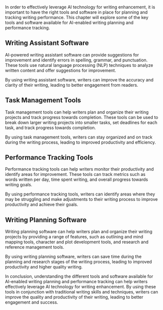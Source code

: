 
In order to effectively leverage AI technology for writing enhancement, it is important to have the right tools and software in place for planning and tracking writing performance. This chapter will explore some of the key tools and software available for AI-enabled writing planning and performance tracking.

Writing Assistant Software
--------------------------

AI-powered writing assistant software can provide suggestions for improvement and identify errors in spelling, grammar, and punctuation. These tools use natural language processing (NLP) techniques to analyze written content and offer suggestions for improvement.

By using writing assistant software, writers can improve the accuracy and clarity of their writing, leading to better engagement from readers.

Task Management Tools
---------------------

Task management tools can help writers plan and organize their writing projects and track progress towards completion. These tools can be used to break down larger writing projects into smaller tasks, set deadlines for each task, and track progress towards completion.

By using task management tools, writers can stay organized and on track during the writing process, leading to improved productivity and efficiency.

Performance Tracking Tools
--------------------------

Performance tracking tools can help writers monitor their productivity and identify areas for improvement. These tools can track metrics such as words written per day, time spent writing, and overall progress towards writing goals.

By using performance tracking tools, writers can identify areas where they may be struggling and make adjustments to their writing process to improve productivity and achieve their goals.

Writing Planning Software
-------------------------

Writing planning software can help writers plan and organize their writing projects by providing a range of features, such as outlining and mind mapping tools, character and plot development tools, and research and reference management tools.

By using writing planning software, writers can save time during the planning and research stages of the writing process, leading to improved productivity and higher quality writing.

In conclusion, understanding the different tools and software available for AI-enabled writing planning and performance tracking can help writers effectively leverage AI technology for writing enhancement. By using these tools in conjunction with traditional writing skills and techniques, writers can improve the quality and productivity of their writing, leading to better engagement and success.
